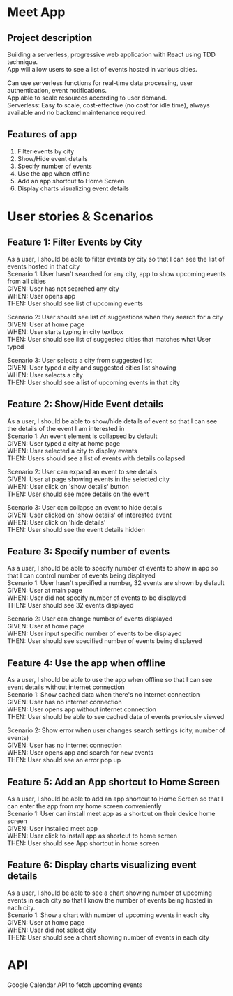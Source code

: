 # Meet App  
## Project description  
Building a serverless, progressive web application with React using TDD technique.  
App will allow users to see a list of events hosted in various cities.  
  
Can use serverless functions for real-time data processing, user authentication, event notifications.  
App able to scale resources according to user demand.  
Serverless: Easy to scale, cost-effective (no cost for idle time), always available and no backend maintenance required.  

## Features of app  
1) Filter events by city  
2) Show/Hide event details  
3) Specify number of events  
4) Use the app when offline  
5) Add an app shortcut to Home Screen  
6) Display charts visualizing event details  

# User stories & Scenarios  
## Feature 1: Filter Events by City  
As a user, I should be able to filter events by city so that I can see the list of events hosted in that city  
Scenario 1: User hasn't searched for any city, app to show upcoming events from all cities  
GIVEN: User has not searched any city  
WHEN: User opens app  
THEN: User should see list of upcoming events  
  
Scenario 2: User should see list of suggestions when they search for a city  
GIVEN: User at home page  
WHEN: User starts typing in city textbox  
THEN: User should see list of suggested cities that matches what User typed  
  
Scenario 3: User selects a city from suggested list   
GIVEN: User typed a city and suggested cities list showing   
WHEN: User selects a city   
THEN: User should see a list of upcoming events in that city  

## Feature 2: Show/Hide Event details  
As a user, I should be able to show/hide details of event so that I can see the details of the event I am interested in  
Scenario 1: An event element is collapsed by default  
GIVEN: User typed a city at home page  
WHEN: User selected a city to display events  
THEN: Users should see a list of events with details collapsed  
  
Scenario 2: User can expand an event to see details  
GIVEN: User at page showing events in the selected city  
WHEN: User click on 'show details' button  
THEN: User should see more details on the event  
  
Scenario 3: User can collapse an event to hide details  
GIVEN: User clicked on 'show details' of interested event  
WHEN: User click on 'hide details'   
THEN: User should see the event details hidden  
   
## Feature 3: Specify number of events  
As a user, I should be able to specify number of events to show in app so that I can control number of events being displayed   
Scenario 1: User hasn't specified a number, 32 events are shown by default  
GIVEN: User at main page  
WHEN: User did not specify number of events to be displayed  
THEN: User should see 32 events displayed  
  
Scenario 2: User can change number of events displayed  
GIVEN: User at home page  
WHEN: User input specific number of events to be displayed  
THEN: User should see specified number of events being displayed  
  
## Feature 4: Use the app when offline  
As a user, I should be able to use the app when offline so that I can see event details without internet connection  
Scenario 1: Show cached data when there's no internet connection  
GIVEN: User has no internet connection  
WHEN: User opens app without internet connection  
THEN: User should be able to see cached data of events previously viewed   
  
Scenario 2: Show error when user changes search settings (city, number of events)  
GIVEN: User has no internet connection  
WHEN: User opens app and search for new events  
THEN: User should see an error pop up   
  
## Feature 5: Add an App shortcut to Home Screen
As a user, I should be able to add an app shortcut to Home Screen so that I can enter the app from my home screen conveniently  
Scenario 1: User can install meet app as a shortcut on their device home screen  
GIVEN: User installed meet app  
WHEN: User click to install app as shortcut to home screen   
THEN: User should see App shortcut in home screen  
   
## Feature 6: Display charts visualizing event details  
As a user, I should be able to see a chart showing number of upcoming events in each city so that I know the number of events being hosted in each city.  
Scenario 1: Show a chart with number of upcoming events in each city  
GIVEN: User at home page  
WHEN: User did not select city  
THEN: User should see a chart showing number of events in each city  
  
# API   
Google Calendar API to fetch upcoming events   

